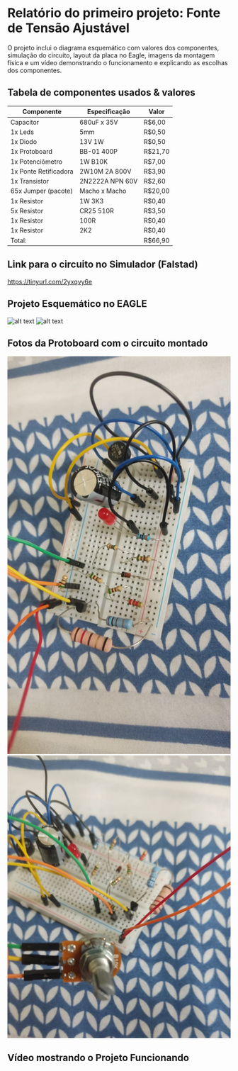 # Relatório do primeiro projeto: Fonte de Tensão Ajustável
O projeto inclui o diagrama esquemático com valores dos componentes, simulação do circuito, layout da placa no Eagle, imagens da montagem física e um vídeo demonstrando o funcionamento e explicando as escolhas dos componentes.

## Tabela de componentes usados & valores

| Componente | Especificação | Valor |
|------------|---------------|-------|
|Capacitor|680uF x 35V|R$6,00|
|1x Leds|5mm|R$0,50|
|1x Diodo|13V 1W|R$0,50|
|1x Protoboard|BB-01 400P|R$21,70|
|1x Potenciômetro|1W B10K|R$7,00|
|1x Ponte Retificadora|2W10M 2A 800V|R$3,90|
|1x Transistor|2N2222A NPN 60V|R$2,60|
|65x Jumper (pacote)|Macho x Macho|R$20,00|
|1x Resistor|1W 3K3|R$0,40|
|5x Resistor|CR25 510R|R$3,50|
|1x Resistor|100R|R$0,40|
|1x Resistor|2K2|R$0,40|
|Total:||R$66,90|

## Link para o circuito no Simulador (Falstad)
https://tinyurl.com/2yxqvy6e

## Projeto Esquemático no EAGLE
![alt text](<Imagem do WhatsApp de 2025-07-03 à(s) 15.38.32_76d938f1.jpg>)
![alt text](<Imagem do WhatsApp de 2025-07-03 à(s) 15.39.12_438aa281.jpg>)

## Fotos da Protoboard com o circuito montado
![alt text](IMG-20250703-WA0076[1].jpg)
![alt text](image.png)

## Vídeo mostrando o Projeto Funcionando
